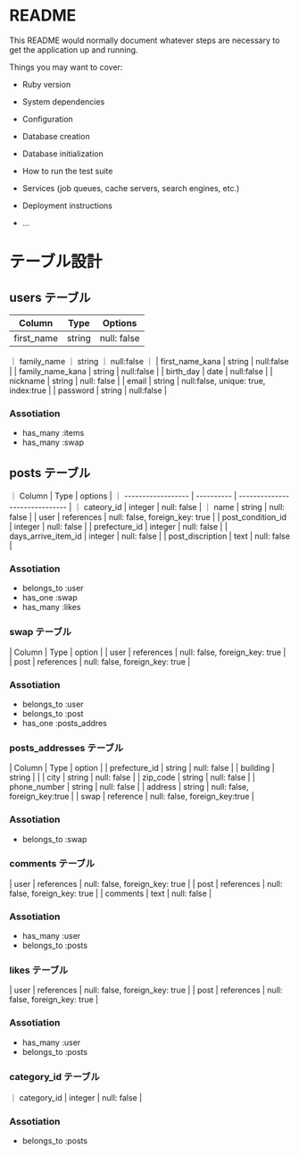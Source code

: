 # README

This README would normally document whatever steps are necessary to get the
application up and running.

Things you may want to cover:

- Ruby version

- System dependencies

- Configuration

- Database creation

- Database initialization

- How to run the test suite

- Services (job queues, cache servers, search engines, etc.)

- Deployment instructions

- ...

# テーブル設計

## users テーブル

| Column     | Type   | Options     |
| ---------- | ------ | ----------- |
| first_name | string | null: false |

｜ family_name ｜ string ｜ null:false ｜
| first_name_kana | string | null:false |
| family_name_kana | string | null:false |
| birth_day | date | null:false |
| nickname | string | null: false |
| email | string | null:false, unique: true, index:true |
| password | string | null:false |

### Assotiation

- has_many :items
- has_many :swap

## posts テーブル

｜ Column | Type | options |
｜ ------------------ | ---------- | ------------------------------ |
｜ cateory_id | integer | null: false |
｜ name | string | null: false |
| user | references | null: false, foreign_key: true |
| post_condition_id | integer | null: false |
| prefecture_id | integer | null: false |
| days_arrive_item_id | integer | null: false |
| post_discription | text | null: false |

### Assotiation

- belongs_to :user
- has_one :swap
- has_many :likes

### swap テーブル

| Column | Type | option |
| user | references | null: false, foreign_key: true |
| post | references | null: false, foreign_key: true |

### Assotiation

- belongs_to :user
- belongs_to :post
- has_one :posts_addres

### posts_addresses テーブル

| Column | Type | option |
| prefecture_id | string | null: false |
| building | string | |
| city | string | null: false |
| zip_code | string | null: false |
| phone_number | string | null: false |
| address | string | null: false, foreign_key:true |
| swap | reference | null: false, foreign_key:true |

### Assotiation

- belongs_to :swap

### comments テーブル

| user | references | null: false, foreign_key: true |
| post | references | null: false, foreign_key: true |
| comments | text | null: false |

### Assotiation

- has_many :user
- belongs_to :posts

### likes テーブル

| user | references | null: false, foreign_key: true |
| post | references | null: false, foreign_key: true |

### Assotiation

- has_many :user
- belongs_to :posts

### category_id テーブル

｜ category_id | integer | null: false |

### Assotiation

- belongs_to :posts
